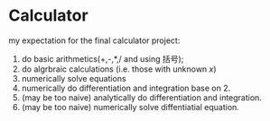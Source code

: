 # Calculator

my expectation for the final calculator project:

1. do basic arithmetics(+,-,*,/ and using 括号);
2. do algrbraic calculations (i.e. those with unknown $x$)
3. numerically solve equations
4. numerically do differentiation and integration base on 2.
5. (may be too naive) analytically do differentiation and integration.
6. (may be too naive) numerically solve diffentiatial equation.
